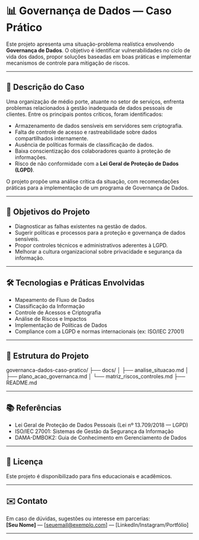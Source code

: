 # 📊 Governança de Dados — Caso Prático

Este projeto apresenta uma situação-problema realística envolvendo **Governança de Dados**. O objetivo é identificar vulnerabilidades no ciclo de vida dos dados, propor soluções baseadas em boas práticas e implementar mecanismos de controle para mitigação de riscos.

---

## 🧩 Descrição do Caso

Uma organização de médio porte, atuante no setor de serviços, enfrenta problemas relacionados à gestão inadequada de dados pessoais de clientes. Entre os principais pontos críticos, foram identificados:

- Armazenamento de dados sensíveis em servidores sem criptografia.
- Falta de controle de acesso e rastreabilidade sobre dados compartilhados internamente.
- Ausência de políticas formais de classificação de dados.
- Baixa conscientização dos colaboradores quanto à proteção de informações.
- Risco de não conformidade com a **Lei Geral de Proteção de Dados (LGPD)**.

O projeto propõe uma análise crítica da situação, com recomendações práticas para a implementação de um programa de Governança de Dados.

---

## 🚀 Objetivos do Projeto

- Diagnosticar as falhas existentes na gestão de dados.
- Sugerir políticas e processos para a proteção e governança de dados sensíveis.
- Propor controles técnicos e administrativos aderentes à LGPD.
- Melhorar a cultura organizacional sobre privacidade e segurança da informação.

---

## 🛠️ Tecnologias e Práticas Envolvidas

- Mapeamento de Fluxo de Dados
- Classificação da Informação
- Controle de Acessos e Criptografia
- Análise de Riscos e Impactos
- Implementação de Políticas de Dados
- Compliance com a LGPD e normas internacionais (ex: ISO/IEC 27001)

---

## 📂 Estrutura do Projeto

governanca-dados-caso-pratico/
├── docs/
│   ├── analise_situacao.md
│   ├── plano_acao_governanca.md
│   └── matriz_riscos_controles.md
├── README.md



---

## 📚 Referências

- Lei Geral de Proteção de Dados Pessoais (Lei nº 13.709/2018 — LGPD)
- ISO/IEC 27001: Sistemas de Gestão da Segurança da Informação
- DAMA-DMBOK2: Guia de Conhecimento em Gerenciamento de Dados

---

## 📜 Licença

Este projeto é disponibilizado para fins educacionais e acadêmicos.

---

## ✉️ Contato

Em caso de dúvidas, sugestões ou interesse em parcerias:  
**[Seu Nome]** — [seuemail@exemplo.com] — [LinkedIn/Instagram/Portfólio]

---

